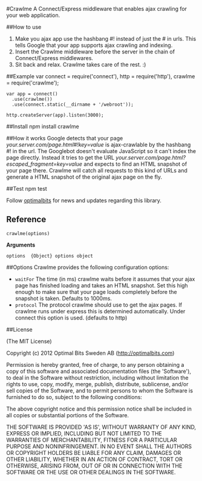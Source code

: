 #Crawlme
A Connect/Express middleware that enables ajax crawling for your web application.

##How to use
1. Make you ajax app use the hashbang #! instead of just the # in urls. This tells Google that your app supports ajax crawling and indexing.
2. Insert the Crawlme middleware before the server in the chain of Connect/Express middlewares.
3. Sit back and relax. Crawlme takes care of the rest. :)

##Example
    var
      connect = require('connect'),
      http = require('http'),
      crawlme = require('crawlme');

    var app = connect()
      .use(crawlme())
      .use(connect.static(__dirname + '/webroot'));

    http.createServer(app).listen(3000);

##Install
    npm install crawlme

##How it works
Google detects that your page *your.server.com/page.html#!key=value* is ajax-crawlable by the hashbang #! in the url. The Googlebot doesn't evaluate JavaScript so it can't index the page directly. Instead it tries to get the URL *your.server.com/page.html?_escaped_fragment_=key=value* and expects to find an HTML snapshot of your page there. Crawlme will catch all requests to this kind of URLs and generate a HTML snapshot of the original ajax page on the fly.

##Test
    npm test

Follow [optimalbits](http://twitter.com/optimalbits) for news and updates regarding this library.

## Reference

    crawlme(options)

__Arguments__
 
    options  {Object} options object
    
##Options
Crawlme provides the following configuration options:
- `waitFor`   The time (in ms) crawlme waits before it assumes that your ajax page has finished loading and takes an HTML snapshot. Set this high enough to make sure that your page loads completely before the snapshot is taken. Defaults to 1000ms.
- `protocol`  The protocol crawlme should use to get the ajax pages. If crawlme runs under express this is determined automatically. Under connect this option is used. (defaults to http)

##License 

(The MIT License)

Copyright (c) 2012 Optimal Bits Sweden AB (http://optimalbits.com)

Permission is hereby granted, free of charge, to any person obtaining
a copy of this software and associated documentation files (the
'Software'), to deal in the Software without restriction, including
without limitation the rights to use, copy, modify, merge, publish,
distribute, sublicense, and/or sell copies of the Software, and to
permit persons to whom the Software is furnished to do so, subject to
the following conditions:

The above copyright notice and this permission notice shall be
included in all copies or substantial portions of the Software.

THE SOFTWARE IS PROVIDED 'AS IS', WITHOUT WARRANTY OF ANY KIND,
EXPRESS OR IMPLIED, INCLUDING BUT NOT LIMITED TO THE WARRANTIES OF
MERCHANTABILITY, FITNESS FOR A PARTICULAR PURPOSE AND NONINFRINGEMENT.
IN NO EVENT SHALL THE AUTHORS OR COPYRIGHT HOLDERS BE LIABLE FOR ANY
CLAIM, DAMAGES OR OTHER LIABILITY, WHETHER IN AN ACTION OF CONTRACT,
TORT OR OTHERWISE, ARISING FROM, OUT OF OR IN CONNECTION WITH THE
SOFTWARE OR THE USE OR OTHER DEALINGS IN THE SOFTWARE.
